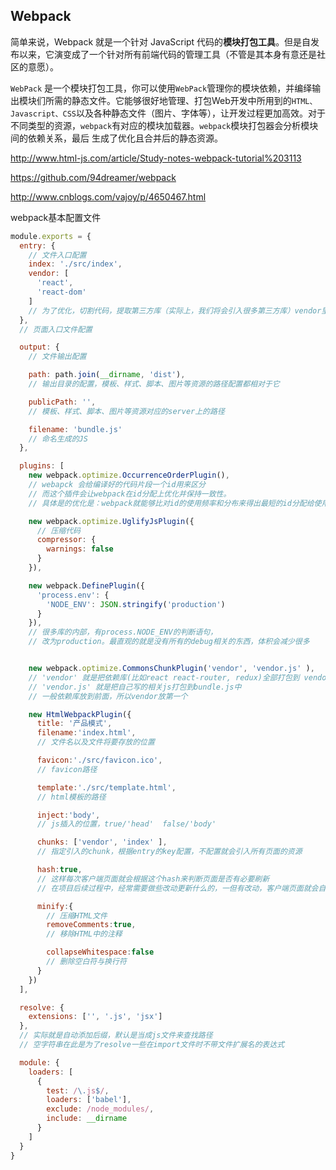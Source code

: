 ## Webpack
简单来说，Webpack 就是一个针对 JavaScript 代码的**模块打包工具**。但是自发布以来，它演变成了一个针对所有前端代码的管理工具（不管是其本身有意还是社区的意愿）。

`WebPack` 是一个模块打包工具，你可以使用`WebPack`管理你的模块依赖，并编绎输出模块们所需的静态文件。它能够很好地管理、打包Web开发中所用到的`HTML、Javascript、CSS`以及各种静态文件（图片、字体等），让开发过程更加高效。对于不同类型的资源，`webpack`有对应的模块加载器。`webpack`模块打包器会分析模块间的依赖关系，最后 生成了优化且合并后的静态资源。

<a>http://www.html-js.com/article/Study-notes-webpack-tutorial%203113</a>

<a>https://github.com/94dreamer/webpack</a>

<a>http://www.cnblogs.com/vajoy/p/4650467.html</a>

webpack基本配置文件
``` javascript
module.exports = {
  entry: {
    // 文件入口配置
    index: './src/index',
    vendor: [
      'react',
      'react-dom'
    ]
    // 为了优化，切割代码，提取第三方库（实际上，我们将会引入很多第三方库）vendor里的列表，会把依赖库单独抽出来成为一个vendor.js,其余非依赖代码是bundle.js。最后网站分别用script引用即可
  },
  // 页面入口文件配置

  output: {
    // 文件输出配置

    path: path.join(__dirname, 'dist'),
    // 输出目录的配置，模板、样式、脚本、图片等资源的路径配置都相对于它

    publicPath: '',
    // 模板、样式、脚本、图片等资源对应的server上的路径

    filename: 'bundle.js'
    // 命名生成的JS
  },

  plugins: [
    new webpack.optimize.OccurrenceOrderPlugin(),
    // webapck 会给编译好的代码片段一个id用来区分
    // 而这个插件会让webpack在id分配上优化并保持一致性。
    // 具体是的优化是：webpack就能够比对id的使用频率和分布来得出最短的id分配给使用频率高的模块

    new webpack.optimize.UglifyJsPlugin({
      // 压缩代码
      compressor: {
        warnings: false
      }
    }),

    new webpack.DefinePlugin({
      'process.env': {
        'NODE_ENV': JSON.stringify('production')
      }
    }),
    // 很多库的内部，有process.NODE_ENV的判断语句，
    // 改为production。最直观的就是没有所有的debug相关的东西，体积会减少很多


    new webpack.optimize.CommonsChunkPlugin('vendor', 'vendor.js' ),
    // 'vendor' 就是把依赖库(比如react react-router, redux)全部打包到 vendor.js中
    // 'vendor.js' 就是把自己写的相关js打包到bundle.js中
    // 一般依赖库放到前面，所以vendor放第一个

    new HtmlWebpackPlugin({
      title: '产品模式',
      filename:'index.html',
      // 文件名以及文件将要存放的位置

      favicon:'./src/favicon.ico',
      // favicon路径

      template:'./src/template.html',
      // html模板的路径

      inject:'body',
      // js插入的位置，true/'head'  false/'body'

      chunks: ['vendor', 'index' ],
      // 指定引入的chunk，根据entry的key配置，不配置就会引入所有页面的资源

      hash:true,
      // 这样每次客户端页面就会根据这个hash来判断页面是否有必要刷新
      // 在项目后续过程中，经常需要做些改动更新什么的，一但有改动，客户端页面就会自动更新！

      minify:{
        // 压缩HTML文件
        removeComments:true,
        // 移除HTML中的注释

        collapseWhitespace:false
        // 删除空白符与换行符
      }
    })
  ],

  resolve: {
    extensions: ['', '.js', 'jsx']
  },
  // 实际就是自动添加后缀，默认是当成js文件来查找路径
  // 空字符串在此是为了resolve一些在import文件时不带文件扩展名的表达式

  module: {
    loaders: [
      {
        test: /\.js$/,
        loaders: ['babel'],
        exclude: /node_modules/,
        include: __dirname
      }
    ]
  }
}

```